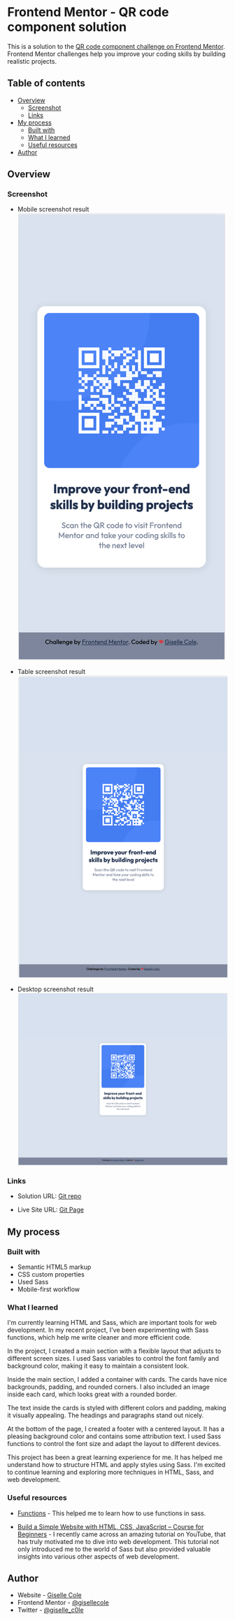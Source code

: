 # Frontend Mentor - QR code component solution

This is a solution to the [QR code component challenge on Frontend Mentor](https://www.frontendmentor.io/challenges/qr-code-component-iux_sIO_H). Frontend Mentor challenges help you improve your coding skills by building realistic projects.

## Table of contents

- [Overview](#overview)
  - [Screenshot](#screenshot)
  - [Links](#links)
- [My process](#my-process)
  - [Built with](#built-with)
  - [What I learned](#what-i-learned)
  - [Useful resources](#useful-resources)
- [Author](#author)

## Overview

### Screenshot

- Mobile screenshot result
  ![](./images/mobile.png)

- Table screenshot result
  ![](./images/tablet.png)

- Desktop screenshot result
  ![](./images/desktop-1440px.png)

### Links

- Solution URL: [Git repo](https://github.com/gisellecole/QR-component-HTML-CSS-Frontend-Mentor)

- Live Site URL: [Git Page](https://gisellecole.github.io/QR-component-HTML-CSS-Frontend-Mentor/)

## My process

### Built with

- Semantic HTML5 markup
- CSS custom properties
- Used Sass
- Mobile-first workflow

### What I learned

I'm currently learning HTML and Sass, which are important tools for web development. In my recent project, I've been experimenting with Sass functions, which help me write cleaner and more efficient code.

In the project, I created a main section with a flexible layout that adjusts to different screen sizes. I used Sass variables to control the font family and background color, making it easy to maintain a consistent look.

Inside the main section, I added a container with cards. The cards have nice backgrounds, padding, and rounded corners. I also included an image inside each card, which looks great with a rounded border.

The text inside the cards is styled with different colors and padding, making it visually appealing. The headings and paragraphs stand out nicely.

At the bottom of the page, I created a footer with a centered layout. It has a pleasing background color and contains some attribution text. I used Sass functions to control the font size and adapt the layout to different devices.

This project has been a great learning experience for me. It has helped me understand how to structure HTML and apply styles using Sass. I'm excited to continue learning and exploring more techniques in HTML, Sass, and web development.

### Useful resources

- [Functions](https://css-tricks.com/snippets/sass/px-to-em-functions/) - This helped me to learn how to use functions in sass.

- [Build a Simple Website with HTML, CSS, JavaScript – Course for Beginners](hhttps://www.youtube.com/watch?v=krfUjg0S2uI&t=129s) - I recently came across an amazing tutorial on YouTube, that has truly motivated me to dive into web development. This tutorial not only introduced me to the world of Sass but also provided valuable insights into various other aspects of web development.

## Author

- Website - [Giselle Cole](https://github.com/gisellecole)
- Frontend Mentor - [@gisellecole](https://www.frontendmentor.io/profile/gisellecole)
- Twitter - [@giselle_c0le](https://www.twitter.com/giselle_c0le)
